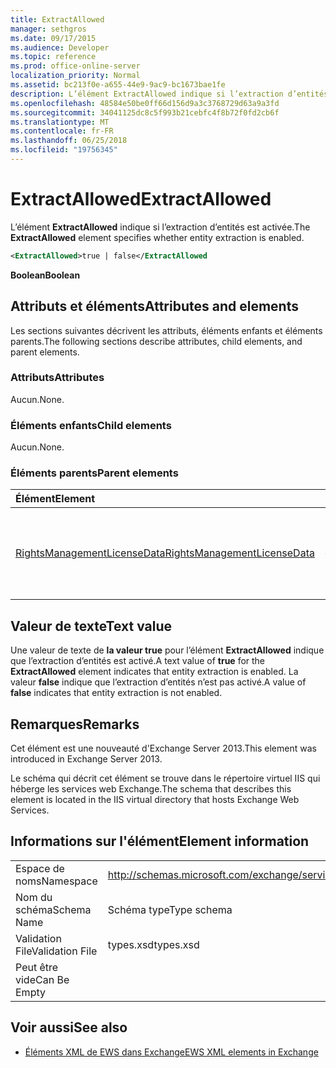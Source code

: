 ```yaml
---
title: ExtractAllowed
manager: sethgros
ms.date: 09/17/2015
ms.audience: Developer
ms.topic: reference
ms.prod: office-online-server
localization_priority: Normal
ms.assetid: bc213f0e-a655-44e9-9ac9-bc1673bae1fe
description: L’élément ExtractAllowed indique si l’extraction d’entités est activée.
ms.openlocfilehash: 48584e50be0ff66d156d9a3c3768729d63a9a3fd
ms.sourcegitcommit: 34041125dc8c5f993b21cebfc4f8b72f0fd2cb6f
ms.translationtype: MT
ms.contentlocale: fr-FR
ms.lasthandoff: 06/25/2018
ms.locfileid: "19756345"
---
```

# <a name="extractallowed"></a><span data-ttu-id="fd13d-103">ExtractAllowed</span><span class="sxs-lookup"><span data-stu-id="fd13d-103">ExtractAllowed</span></span>

<span data-ttu-id="fd13d-104">L’élément **ExtractAllowed** indique si l’extraction d’entités est activée.</span><span class="sxs-lookup"><span data-stu-id="fd13d-104">The **ExtractAllowed** element specifies whether entity extraction is enabled.</span></span> 
  
```XML
<ExtractAllowed>true | false</ExtractAllowed
```

 <span data-ttu-id="fd13d-105">**Boolean**</span><span class="sxs-lookup"><span data-stu-id="fd13d-105">**Boolean**</span></span>
## <a name="attributes-and-elements"></a><span data-ttu-id="fd13d-106">Attributs et éléments</span><span class="sxs-lookup"><span data-stu-id="fd13d-106">Attributes and elements</span></span>

<span data-ttu-id="fd13d-107">Les sections suivantes décrivent les attributs, éléments enfants et éléments parents.</span><span class="sxs-lookup"><span data-stu-id="fd13d-107">The following sections describe attributes, child elements, and parent elements.</span></span>
  
### <a name="attributes"></a><span data-ttu-id="fd13d-108">Attributs</span><span class="sxs-lookup"><span data-stu-id="fd13d-108">Attributes</span></span>

<span data-ttu-id="fd13d-109">Aucun.</span><span class="sxs-lookup"><span data-stu-id="fd13d-109">None.</span></span>
  
### <a name="child-elements"></a><span data-ttu-id="fd13d-110">Éléments enfants</span><span class="sxs-lookup"><span data-stu-id="fd13d-110">Child elements</span></span>

<span data-ttu-id="fd13d-111">Aucun.</span><span class="sxs-lookup"><span data-stu-id="fd13d-111">None.</span></span>
  
### <a name="parent-elements"></a><span data-ttu-id="fd13d-112">Éléments parents</span><span class="sxs-lookup"><span data-stu-id="fd13d-112">Parent elements</span></span>

|<span data-ttu-id="fd13d-113">**Élément**</span><span class="sxs-lookup"><span data-stu-id="fd13d-113">**Element**</span></span>|<span data-ttu-id="fd13d-114">**Description**</span><span class="sxs-lookup"><span data-stu-id="fd13d-114">**Description**</span></span>|
|:-----|:-----|
|[<span data-ttu-id="fd13d-115">RightsManagementLicenseData</span><span class="sxs-lookup"><span data-stu-id="fd13d-115">RightsManagementLicenseData</span></span>](rightsmanagementlicensedata.md) <br/> |<span data-ttu-id="fd13d-116">Spécifie des informations sur la licence de gestion des droits.</span><span class="sxs-lookup"><span data-stu-id="fd13d-116">Specifies information about the rights management license.</span></span>  <br/> |
   
## <a name="text-value"></a><span data-ttu-id="fd13d-117">Valeur de texte</span><span class="sxs-lookup"><span data-stu-id="fd13d-117">Text value</span></span>

<span data-ttu-id="fd13d-118">Une valeur de texte de **la valeur true** pour l’élément **ExtractAllowed** indique que l’extraction d’entités est activé.</span><span class="sxs-lookup"><span data-stu-id="fd13d-118">A text value of **true** for the **ExtractAllowed** element indicates that entity extraction is enabled.</span></span> <span data-ttu-id="fd13d-119">La valeur **false** indique que l’extraction d’entités n’est pas activé.</span><span class="sxs-lookup"><span data-stu-id="fd13d-119">A value of **false** indicates that entity extraction is not enabled.</span></span> 
  
## <a name="remarks"></a><span data-ttu-id="fd13d-120">Remarques</span><span class="sxs-lookup"><span data-stu-id="fd13d-120">Remarks</span></span>

<span data-ttu-id="fd13d-121">Cet élément est une nouveauté d'Exchange Server 2013.</span><span class="sxs-lookup"><span data-stu-id="fd13d-121">This element was introduced in Exchange Server 2013.</span></span>
  
<span data-ttu-id="fd13d-122">Le schéma qui décrit cet élément se trouve dans le répertoire virtuel IIS qui héberge les services web Exchange.</span><span class="sxs-lookup"><span data-stu-id="fd13d-122">The schema that describes this element is located in the IIS virtual directory that hosts Exchange Web Services.</span></span>
  
## <a name="element-information"></a><span data-ttu-id="fd13d-123">Informations sur l'élément</span><span class="sxs-lookup"><span data-stu-id="fd13d-123">Element information</span></span>

|||
|:-----|:-----|
|<span data-ttu-id="fd13d-124">Espace de noms</span><span class="sxs-lookup"><span data-stu-id="fd13d-124">Namespace</span></span>  <br/> |http://schemas.microsoft.com/exchange/services/2006/types  <br/> |
|<span data-ttu-id="fd13d-125">Nom du schéma</span><span class="sxs-lookup"><span data-stu-id="fd13d-125">Schema Name</span></span>  <br/> |<span data-ttu-id="fd13d-126">Schéma type</span><span class="sxs-lookup"><span data-stu-id="fd13d-126">Type schema</span></span>  <br/> |
|<span data-ttu-id="fd13d-127">Validation File</span><span class="sxs-lookup"><span data-stu-id="fd13d-127">Validation File</span></span>  <br/> |<span data-ttu-id="fd13d-128">types.xsd</span><span class="sxs-lookup"><span data-stu-id="fd13d-128">types.xsd</span></span>  <br/> |
|<span data-ttu-id="fd13d-129">Peut être vide</span><span class="sxs-lookup"><span data-stu-id="fd13d-129">Can Be Empty</span></span>  <br/> ||
   
## <a name="see-also"></a><span data-ttu-id="fd13d-130">Voir aussi</span><span class="sxs-lookup"><span data-stu-id="fd13d-130">See also</span></span>



- [<span data-ttu-id="fd13d-131">Éléments XML de EWS dans Exchange</span><span class="sxs-lookup"><span data-stu-id="fd13d-131">EWS XML elements in Exchange</span></span>](ews-xml-elements-in-exchange.md)


